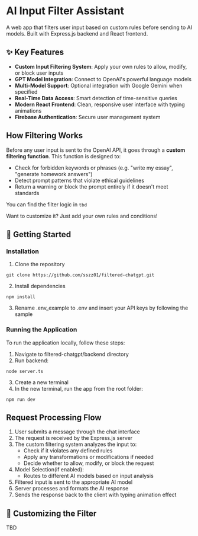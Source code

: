 # AI Input Filter Assistant

A web app that filters user input based on custom rules before sending to AI models. Built with Express.js backend and React frontend.

✨ Key Features
--------------

- **Custom Input Filtering System**: Apply your own rules to allow, modify, or block user inputs
- **GPT Model Integration**: Connect to OpenAI's powerful language models
- **Multi-Model Support**: Optional integration with Google Gemini when specified
- **Real-Time Data Access**: Smart detection of time-sensitive queries
- **Modern React Frontend**: Clean, responsive user interface with typing animations
- **Firebase Authentication**: Secure user management system

How Filtering Works
-------------------

Before any user input is sent to the OpenAI API, it goes through a **custom filtering function**. This function is designed to:

- Check for forbidden keywords or phrases (e.g. "write my essay", "generate homework answers")
- Detect prompt patterns that violate ethical guidelines
- Return a warning or block the prompt entirely if it doesn't meet standards

You can find the filter logic in ``` tbd ```

Want to customize it? Just add your own rules and conditions!

🚀 Getting Started
------------------

### Installation

1. Clone the repository

```
git clone https://github.com/sszz01/filtered-chatgpt.git
```

2. Install dependencies

```
npm install
```

3. Rename .env_example to .env and insert your API keys by following the sample

### Running the Application

To run the application locally, follow these steps:

1. Navigate to filtered-chatgpt/backend directory
2. Run backend:

```
node server.ts
```

3. Create a new terminal
4. In the new terminal, run the app from the root folder:

```
npm run dev
```

Request Processing Flow
-----------------------

1. User submits a message through the chat interface
2. The request is received by the Express.js server
3. The custom filtering system analyzes the input to:
    -   Check if it violates any defined rules
    -   Apply any transformations or modifications if needed
    -   Decide whether to allow, modify, or block the request
4. Model Selection(if enabled):
    -   Routes to different AI models based on input analysis
5. Filtered input is sent to the appropriate AI model
6. Server processes and formats the AI response
7. Sends the response back to the client with typing animation effect

🔧 Customizing the Filter
-------------------------

TBD
